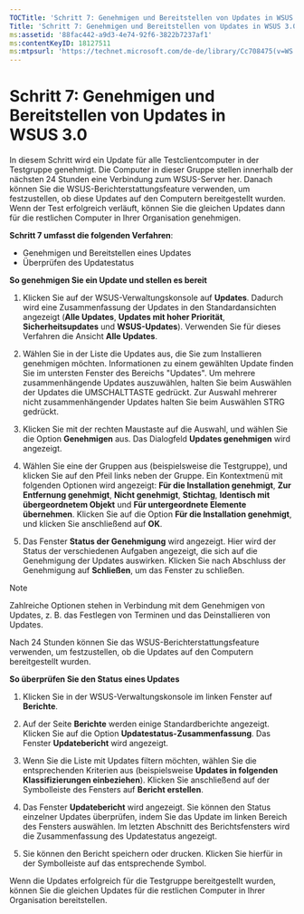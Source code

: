 ```yaml
---
TOCTitle: 'Schritt 7: Genehmigen und Bereitstellen von Updates in WSUS 3.0'
Title: 'Schritt 7: Genehmigen und Bereitstellen von Updates in WSUS 3.0'
ms:assetid: '88fac442-a9d3-4e74-92f6-3822b7237af1'
ms:contentKeyID: 18127511
ms:mtpsurl: 'https://technet.microsoft.com/de-de/library/Cc708475(v=WS.10)'
---
```


Schritt 7: Genehmigen und Bereitstellen von Updates in WSUS 3.0
===============================================================

In diesem Schritt wird ein Update für alle Testclientcomputer in der Testgruppe genehmigt. Die Computer in dieser Gruppe stellen innerhalb der nächsten 24 Stunden eine Verbindung zum WSUS-Server her. Danach können Sie die WSUS-Berichterstattungsfeature verwenden, um festzustellen, ob diese Updates auf den Computern bereitgestellt wurden. Wenn der Test erfolgreich verläuft, können Sie die gleichen Updates dann für die restlichen Computer in Ihrer Organisation genehmigen.

**Schritt 7 umfasst die folgenden Verfahren**:

-   Genehmigen und Bereitstellen eines Updates
-   Überprüfen des Updatestatus

**So genehmigen Sie ein Update und stellen es bereit**
1.  Klicken Sie auf der WSUS-Verwaltungskonsole auf **Updates**. Dadurch wird eine Zusammenfassung der Updates in den Standardansichten angezeigt (**Alle Updates**, **Updates mit hoher Priorität**, **Sicherheitsupdates** und **WSUS-Updates**). Verwenden Sie für dieses Verfahren die Ansicht **Alle Updates**.

2.  Wählen Sie in der Liste die Updates aus, die Sie zum Installieren genehmigen möchten. Informationen zu einem gewählten Update finden Sie im untersten Fenster des Bereichs "Updates". Um mehrere zusammenhängende Updates auszuwählen, halten Sie beim Auswählen der Updates die UMSCHALTTASTE gedrückt. Zur Auswahl mehrerer nicht zusammenhängender Updates halten Sie beim Auswählen STRG gedrückt.

3.  Klicken Sie mit der rechten Maustaste auf die Auswahl, und wählen Sie die Option **Genehmigen** aus. Das Dialogfeld **Updates genehmigen** wird angezeigt.

4.  Wählen Sie eine der Gruppen aus (beispielsweise die Testgruppe), und klicken Sie auf den Pfeil links neben der Gruppe. Ein Kontextmenü mit folgenden Optionen wird angezeigt: **Für die Installation genehmigt**, **Zur Entfernung genehmigt**, **Nicht genehmigt**, **Stichtag**, **Identisch mit übergeordnetem Objekt** und **Für untergeordnete Elemente übernehmen**. Klicken Sie auf die Option **Für die Installation genehmigt**, und klicken Sie anschließend auf **OK**.

5.  Das Fenster **Status der Genehmigung** wird angezeigt. Hier wird der Status der verschiedenen Aufgaben angezeigt, die sich auf die Genehmigung der Updates auswirken. Klicken Sie nach Abschluss der Genehmigung auf **Schließen**, um das Fenster zu schließen.

> [!NOTE]
> Zahlreiche Optionen stehen in Verbindung mit dem Genehmigen von Updates, z. B. das Festlegen von Terminen und das Deinstallieren von Updates. 

Nach 24 Stunden können Sie das WSUS-Berichterstattungsfeature verwenden, um festzustellen, ob die Updates auf den Computern bereitgestellt wurden.

**So überprüfen Sie den Status eines Updates**
1.  Klicken Sie in der WSUS-Verwaltungskonsole im linken Fenster auf **Berichte**.

2.  Auf der Seite **Berichte** werden einige Standardberichte angezeigt. Klicken Sie auf die Option **Updatestatus-Zusammenfassung**. Das Fenster **Updatebericht** wird angezeigt.

3.  Wenn Sie die Liste mit Updates filtern möchten, wählen Sie die entsprechenden Kriterien aus (beispielsweise **Updates in folgenden Klassifizierungen einbeziehen**). Klicken Sie anschließend auf der Symbolleiste des Fensters auf **Bericht erstellen**.

4.  Das Fenster **Updatebericht** wird angezeigt. Sie können den Status einzelner Updates überprüfen, indem Sie das Update im linken Bereich des Fensters auswählen. Im letzten Abschnitt des Berichtsfensters wird die Zusammenfassung des Updatestatus angezeigt.

5.  Sie können den Bericht speichern oder drucken. Klicken Sie hierfür in der Symbolleiste auf das entsprechende Symbol.

Wenn die Updates erfolgreich für die Testgruppe bereitgestellt wurden, können Sie die gleichen Updates für die restlichen Computer in Ihrer Organisation bereitstellen.
